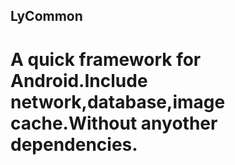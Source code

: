 ## LyCommon
# A quick framework for Android.Include network,database,image cache.Without anyother dependencies.
